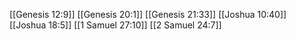 [[Genesis 12:9]]
[[Genesis 20:1]]
[[Genesis 21:33]]
[[Joshua 10:40]]
[[Joshua 18:5]]
[[1 Samuel 27:10]]
[[2 Samuel 24:7]]
